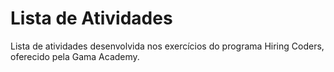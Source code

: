 # Lista de Atividades
Lista de atividades desenvolvida nos exercícios do programa Hiring Coders, oferecido pela Gama Academy.
